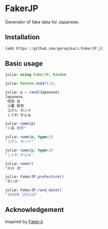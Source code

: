 # FakerJP

Generator of fake data for Japanese.

## Installation
```julia
]add https://github.com/goropikari/FakerJP.jl
```

## Basic usage
```julia
julia> using FakerJP, Random

julia> Random.seed!(1);

julia> p = rand(Japanese)
Japanese
 性別 女
 小暮 柑奈
 コグレ カンナ
 こぐれ かんな

julia> name(p)
"小暮 柑奈"

julia> name(p, type=2)
"コグレ カンナ"

julia> name(p, type=3)
"こぐれ かんな"

julia> name()
"染谷 達"

julia> FakerJP.prefecture()
"香川県"

julia> FakerJP.rand_date()
"1928年 1月11日"
```

## Acknowledgement
Inspired by [Faker.jl](https://github.com/codeneomatrix/Faker.jl).
